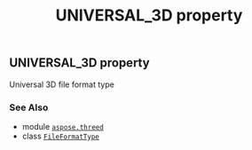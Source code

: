 ﻿---
title: UNIVERSAL_3D property
second_title: Aspose.3D for Python via .NET API References
description: 
type: docs
weight: 220
url: /python-net/aspose.threed/fileformattype/universal_3d/
is_root: false
---

## UNIVERSAL_3D property


Universal 3D file format type

### See Also
* module [`aspose.threed`](../../)
* class [`FileFormatType`](/3d/python-net/aspose.threed/fileformattype)
